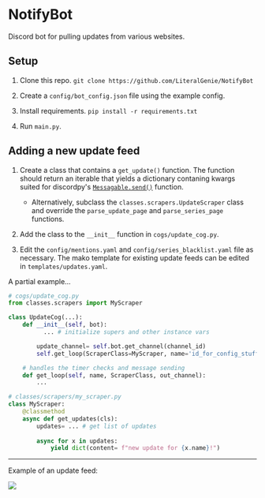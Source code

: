# NotifyBot

Discord bot for pulling updates from various websites.

## Setup

1. Clone this repo. `git clone https://github.com/LiteralGenie/NotifyBot`

2. Create a `config/bot_config.json` file using the example config.

3. Install requirements. `pip install -r requirements.txt`

4. Run `main.py`.

## Adding a new update feed

1. Create a class that contains a `get_update()` function. The function should return an iterable that yields a dictionary contaning kwargs suited for discordpy's [`Messagable.send()`](https://discordpy.readthedocs.io/en/latest/api.html#discord.abc.Messageable.send) function. 
     - Alternatively, subclass the `classes.scrapers.UpdateScraper` class and override the `parse_update_page` and `parse_series_page` functions.

2. Add the class to the `__init__` function in `cogs/update_cog.py`.

3. Edit the `config/mentions.yaml` and `config/series_blacklist.yaml` file as necessary. The mako template for existing update feeds can be edited in `templates/updates.yaml`.

A partial example...

```py
# cogs/update_cog.py
from classes.scrapers import MyScraper

class UpdateCog(...):
    def __init__(self, bot):
	      ... # initialize supers and other instance vars

        update_channel= self.bot.get_channel(channel_id)
        self.get_loop(ScraperClass=MyScraper, name='id_for_config_stuff', out_channel=update_channel).start()

    # handles the timer checks and message sending
    def get_loop(self, name, ScraperClass, out_channel):
        ... 

# classes/scrapers/my_scraper.py
class MyScraper:
    @classmethod
    async def get_updates(cls):
        updates= ... # get list of updates
        
        async for x in updates:
            yield dict(content= f"new update for {x.name}!")
```


----

Example of an update feed:

<img src=https://files.catbox.moe/rmbi0q.png></img>
